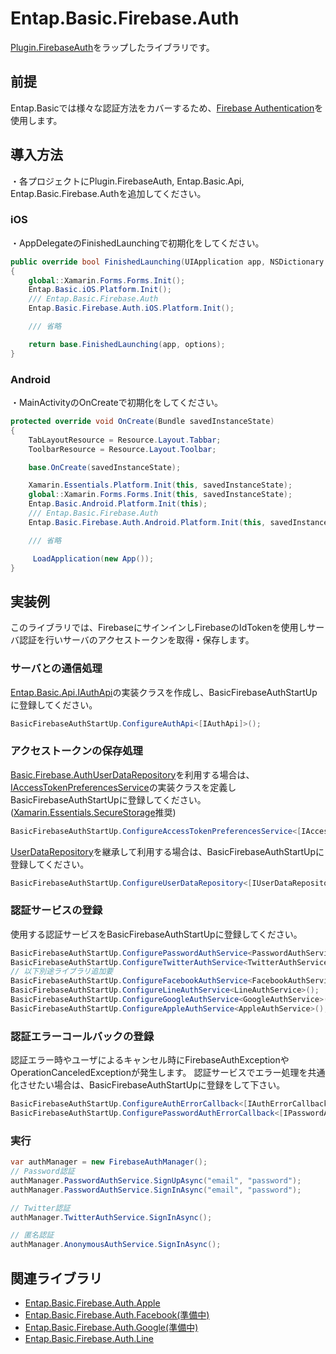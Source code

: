 # Entap.Basic.Firebase.Auth
[Plugin.FirebaseAuth](https://github.com/f-miyu/Plugin.FirebaseAuth)をラップしたライブラリです。

## 前提
Entap.Basicでは様々な認証方法をカバーするため、[Firebase Authentication](https://firebase.google.com/docs/auth?hl=ja)を使用します。

## 導入方法
・各プロジェクトにPlugin.FirebaseAuth, Entap.Basic.Api, Entap.Basic.Firebase.Authを追加してください。  

### iOS
・AppDelegateのFinishedLaunchingで初期化をしてください。
```csharp
public override bool FinishedLaunching(UIApplication app, NSDictionary options)
{
    global::Xamarin.Forms.Forms.Init();
    Entap.Basic.iOS.Platform.Init();
    /// Entap.Basic.Firebase.Auth
    Entap.Basic.Firebase.Auth.iOS.Platform.Init();

	/// 省略

    return base.FinishedLaunching(app, options);
}
```

### Android
・MainActivityのOnCreateで初期化をしてください。
```csharp
protected override void OnCreate(Bundle savedInstanceState)
{
    TabLayoutResource = Resource.Layout.Tabbar;
    ToolbarResource = Resource.Layout.Toolbar;

    base.OnCreate(savedInstanceState);

    Xamarin.Essentials.Platform.Init(this, savedInstanceState);
    global::Xamarin.Forms.Forms.Init(this, savedInstanceState);
    Entap.Basic.Android.Platform.Init(this);
    /// Entap.Basic.Firebase.Auth
    Entap.Basic.Firebase.Auth.Android.Platform.Init(this, savedInstanceState);

	/// 省略

     LoadApplication(new App());
}
```


## 実装例
このライブラリでは、FirebaseにサインインしFirebaseのIdTokenを使用しサーバ認証を行いサーバのアクセストークンを取得・保存します。  
### サーバとの通信処理
[Entap.Basic.Api.IAuthApi](https://github.com/entap/Entap.Basic/blob/main/Source/Entap.Basic/Entap.Basic.Api/Interfaces/IAuthApi.cs)の実装クラスを作成し、BasicFirebaseAuthStartUpに登録してください。  
```csharp
BasicFirebaseAuthStartUp.ConfigureAuthApi<[IAuthApi]>();
```

### アクセストークンの保存処理
[Basic.Firebase.AuthUserDataRepository](https://github.com/entap/Entap.Basic/blob/main/Source/Entap.Basic.Firebase.Auth/Entap.Basic.Firebase.Auth/Modules/UserDataRepository.cs)を利用する場合は、[IAccessTokenPreferencesService](https://github.com/entap/Entap.Basic/blob/main/Source/Entap.Basic.Firebase.Auth/Entap.Basic.Firebase.Auth/Interfaces/IAccessTokenPreferencesService.cs)の実装クラスを定義しBasicFirebaseAuthStartUpに登録してください。
([Xamarin.Essentials.SecureStorage](https://docs.microsoft.com/ja-jp/xamarin/essentials/secure-storage?tabs=android)推奨)
```csharp
BasicFirebaseAuthStartUp.ConfigureAccessTokenPreferencesService<[IAccessTokenPreferencesService]>();
```
[UserDataRepository](https://github.com/entap/Entap.Basic/blob/main/Source/Entap.Basic.Firebase.Auth/Entap.Basic.Firebase.Auth/Modules/UserDataRepository.cs)を継承して利用する場合は、BasicFirebaseAuthStartUpに登録してください。 
```csharp
BasicFirebaseAuthStartUp.ConfigureUserDataRepository<[IUserDataRepository]>();
```

### 認証サービスの登録
使用する認証サービスをBasicFirebaseAuthStartUpに登録してください。
```csharp
BasicFirebaseAuthStartUp.ConfigurePasswordAuthService<PasswordAuthService>();
BasicFirebaseAuthStartUp.ConfigureTwitterAuthService<TwitterAuthService>();
// 以下別途ライブラリ追加要
BasicFirebaseAuthStartUp.ConfigureFacebookAuthService<FacebookAuthService>();
BasicFirebaseAuthStartUp.ConfigureLineAuthService<LineAuthService>();
BasicFirebaseAuthStartUp.ConfigureGoogleAuthService<GoogleAuthService>();
BasicFirebaseAuthStartUp.ConfigureAppleAuthService<AppleAuthService>();
```

### 認証エラーコールバックの登録
認証エラー時やユーザによるキャンセル時にFirebaseAuthExceptionやOperationCanceledExceptionが発生します。
認証サービスでエラー処理を共通化させたい場合は、BasicFirebaseAuthStartUpに登録をして下さい。
```csharp
BasicFirebaseAuthStartUp.ConfigureAuthErrorCallback<[IAuthErrorCallback]>();
BasicFirebaseAuthStartUp.ConfigurePasswordAuthErrorCallback<[IPasswordAuthErrorCallback]>();
```

### 実行
```csharp
var authManager = new FirebaseAuthManager();
// Password認証
authManager.PasswordAuthService.SignUpAsync("email", "password");
authManager.PasswordAuthService.SignInAsync("email", "password");

// Twitter認証
authManager.TwitterAuthService.SignInAsync();

// 匿名認証
authManager.AnonymousAuthService.SignInAsync();
```


## 関連ライブラリ
* [Entap.Basic.Firebase.Auth.Apple](https://github.com/entap/Entap.Basic/tree/main/Source/Entap.Basic.Firebase.Auth.Apple/Entap.Basic.Firebase.Auth.Apple)
* [Entap.Basic.Firebase.Auth.Facebook(準備中)](https://github.com/entap/Entap.Basic/tree/main/Source/Entap.Basic.Firebase.Auth.Facebook/Entap.Basic.Firebase.Auth.Facebook)
* [Entap.Basic.Firebase.Auth.Google(準備中)](https://github.com/entap/Entap.Basic/tree/main/Source/Entap.Basic.Firebase.Auth.Google/Entap.Basic.Firebase.Auth.Google)
* [Entap.Basic.Firebase.Auth.Line](https://github.com/entap/Entap.Basic/tree/main/Source/Entap.Basic.Firebase.Auth.Line/Entap.Basic.Firebase.Auth.Line)